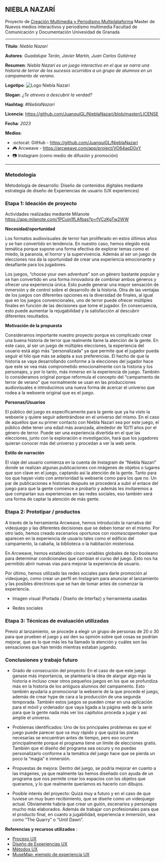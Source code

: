 ## NIEBLA NAZARÍ 


Proyecto de [Creación Multimedia y Periodismo Multiplataforma](https://github.com/mgea/PeriodismoMultimedia)
Master de Nuevos medios interactivos y periodismo multimedia
Facultad de Comunicación y Documentación
Univesidad de Granada  

----

**Título**: *Niebla Nazarí*

**Autores**: *Guadalupe Terán, Javier Martín, Juan Carlos Gutiérrez*

**Resumen**: *Niebla Nazarí es un juego interactivo en el que se narra una historia de terror de los sucesos ocurridos a un grupo de alumnos en un campamento de verano.*

**Logotipo**: ![Logo Niebla Nazarí](https://github.com/JuanquiGL/NieblaNazari/blob/master/Nazar%C3%AD_Portada1.png)

**Slogan**: *¿Te atreves a descubrir la verdad?*

**Hashtag**: *#NieblaNazarí*

**Licencia**: https://github.com/JuanquiGL/NieblaNazari/blob/master/LICENSE

**Fecha**: *2023*

**Medios**: 


* :octocat: GitHub - https://github.com/JuanquiGL/NieblaNazari
* 🎮 Arcweave - https://arcweave.com/app/project/VO64apD0xY 
* 📷 Instagram (como medio de difusión y promoción)



--- 

### Metodología

Metodología de desarrollo: Diseño de contenidos digitales mediante estrategia de diseño de Experiencias de usuario (UX experiences) 

### Etapa 1: Ideación de proyecto 

Actividades realizadas mediante Milanote https://app.milanote.com/1PCuin1fLAfbas?p=fVCzKgTw2WW


**Necesidad/oportunidad** 

Los formatos audiovisuales de terror han proliferado en estos últimos años y se han convertido en tendencia. En nuestro caso, hemos elegido esta temática porque supone una forma efectiva de explorar temas como el miedo, la paranoia, el horror y la supervivencia. Además al ser un juego de elecciones nos da la oportunidad de crear una experiencia emocionante y desafiante para los jugadores. 

Los juegos, “choose your own adventure” son un género bastante popular y se han convertido en una forma innovadora de combinar ambos géneros y ofrecer una experiencia única. Esto puede generar una mayor sensación de inmersión y de control sobre el desarrollo de la historia. Otra de las ventajas de los juegos con diferentes opciones es la diversidad de finales, al igual que en los juegos convencionales, uno de terror puede ofrecer múltiples finales en función de las decisiones que tome el jugador. En consecuencia, esto puede aumentar la rejugabilidad y la satisfacción al descubrir diferentes resultados. 


**Motivación de la propuesta**  

Consideramos importante nuestro proyecto porque es complicado crear una buena historia de terror que realmente llame la atención de la gente. En este caso, al ser un juego de múltiples elecciones, la experiencia del usuario está algo más “personalizada” ya que permite que el jugador pueda seguir el hilo que más se adapta a sus preferencias. El hecho de que la historia se vaya desarrollando conforme a la elecciones del jugador hace que este se vea más comprometido emocionalmente con la historia y los personajes, y por lo tanto, más inmerso en la experiencia de juego. También lo consideramos original porque reformula el concepto del “campamento de terror de verano” que normalmente se usan en las producciones audiovisuales e introducimos una nueva forma de acercar el universo que rodea a la webserie original que es el juego. 

**Personas/Usuarios**  

El público del juego es específicamente para la gente que ya ha visto la webserie y quiere seguir adentrándose en el universo del mismo.
En el caso de aquellos que su primer contacto con Niebla Nazarí sea por este juego, el público debe tener una edad más avanzada, alrededor de 10/11 años por el género de terror. Puede ser una experiencia divertida en el que las elecciones, junto con la exploración e investigación, hará que los jugadores quieran conocer más del universo y procedan a ver la web serie.

**Estilo de narración**    

El viaje del usuario comienza en la cuenta de Instagram de “Niebla Nazarí” donde se realizan algunas publicaciones con imágenes de objetos o lugares que son clave en el juego, captando así la atención de la gente. Tanto para los que hayan visto con anterioridad la webserie como para los que no. Un par de publicaciones e historias después se procederá a subir el enlace del juego para que la gente comience a probarlo y además les invitaremos a que compartan sus experiencias en las redes sociales, eso también será una forma de captar la atención de más gente.




### Etapa 2: Prototipar / productos  

A través de la herramienta Arcweave, hemos introducido la narrativa del videojuego y las diferentes decisiones que se deben tomar en el mismo. Por otro lado, hemos creado escenarios oportunos con *roomescapemaker* que aparecen en la experiencia de usuario tales como el edificio del campamento, la cabaña, la biblioteca o la habitación misteriosa. 

En Arcweave, hemos establecido cinco variables globales de tipo booleano para determinar condicionales que cambian el curso del juego. Esto nos ha permitido abrir nuevas vías para mejorar la experiencia de usuario. 

Por último, hemos utilizado las redes sociales para darle promoción al videojuego, como crear un perfil en Instagram para anunciar el lanzamiento y las posibles directrices que se han de tomar antes de comenzar la experiencia. 

* Imagen visual (Portada / Diseño de Interfaz) y herramienta usadas 

* Redes sociales 

### Etapa 3: Técnicas de evaluación utilizadas

Previo al lanzamiento, se procede a elegir un grupo de personas de 20 o 30 para que prueben el juego y así den su opinión sobre qué cosas se podrían mejorar, que es lo que más les ha llamado la atención y cuáles son las sensaciones que han tenido mientras estaban jugando.



### Conclusiones y trabajo futuro


* Grado de consecución del proyecto: En el caso de que este juego ganase más importancia, se plantearía la idea de alargar algo más la historia e incluso crear otros pequeños juegos en los que se profundiza más en la historia de los antiguos alumnos del campamento. Esto también ayudaría a promocionar la webserie de la que procede el juego, además de crear hype de cara a la producción de una segunda temporada. También estos juegos se pueden crear en una aplicación para el móvil y ordenador que vaya ligada a la página web de la serie para que la gente nada más ver los capítulos proceda a jugar y así amplíe el universo.

* Problemas identificados: Uno de los principales problemas es que el juego puede parecer que va muy rápido y que quizá las pistas necesarias se encuentran antes de tiempo, pero eso ocurre principalmente porque el programa tiene un límite de elecciones gratis. También que el diseño del programa sea oscuro y no puedas personalizarlo conforme a la temática del juego hace que se pierda un poco la “magia” e inmersión. 

* Propuestas de mejora: Dentro del juego, se podría mejorar en cuanto a las imágenes, ya que realmente las hemos diseñado con ayuda de un programa que nos permite crear los espacios con los objetos que queramos, y lo que realmente queríamos es hacerlo con dibujos.


* Posible interés del proyecto: Quizá muy a futuro y en el caso de que tuviese un muy buen recibimiento, que se diseñe como un videojuego actual. Obviamente habría que crear un guión, escenarios y personajes mucho más elaborados. Además de trabajar con profesionales para que el producto final, en cuanto a jugabilidad, experiencia e inmersión, sea como “The Quarry” o “Until Dawn”.



**Referencias y recursos utilizados** :

* [Proceso UX](https://uxmastery.com/resources/process/)
* [Diseño de Experiencias UX](http://www.nosolousabilidad.com/articulos/uxd.htm) 
* [Métodos UX](https://mgea.github.io/UX-DIU-Checklist/index.html) 
* [MuseMap: ejemplo de experiencia UX](https://blog.prototypr.io/musemap-street-art-app-ux-case-study-9bec6a99823b) 













